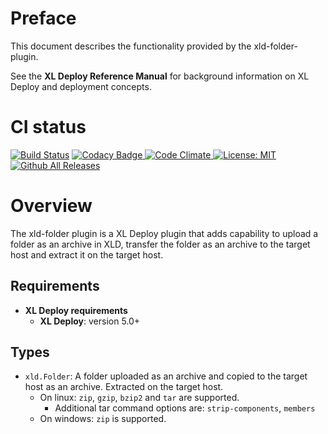 # Preface #

This document describes the functionality provided by the xld-folder-plugin.

See the **XL Deploy Reference Manual** for background information on XL Deploy and deployment concepts.

# CI status #

[![Build Status][xld-folder-plugin-travis-image]][xld-folder-plugin-travis-url]
[![Codacy Badge][xld-folder-plugin-codacy-image] ][xld-folder-plugin-codacy-url]
[![Code Climate][xld-folder-plugin-code-climate-image] ][xld-folder-plugin-code-climate-url]
[![License: MIT][xld-folder-plugin-license-image] ][xld-folder-plugin-license-url]
[![Github All Releases][xld-folder-plugin-downloads-image] ]()


[xld-folder-plugin-travis-image]: https://travis-ci.org/xebialabs-community/xld-folder-plugin.svg?branch=master
[xld-folder-plugin-travis-url]: https://travis-ci.org/xebialabs-community/xld-folder-plugin
[xld-folder-plugin-codacy-image]: https://api.codacy.com/project/badge/Grade/16aa668300584f989546cfecef937390
[xld-folder-plugin-codacy-url]: https://www.codacy.com/app/joris-dewinne/xld-folder-plugin
[xld-folder-plugin-code-climate-image]: https://codeclimate.com/github/xebialabs-community/xld-folder-plugin/badges/gpa.svg
[xld-folder-plugin-code-climate-url]: https://codeclimate.com/github/xebialabs-community/xld-folder-plugin
[xld-folder-plugin-license-image]: https://img.shields.io/badge/License-MIT-yellow.svg
[xld-folder-plugin-license-url]: https://opensource.org/licenses/MIT
[xld-folder-plugin-downloads-image]: https://img.shields.io/github/downloads/xebialabs-community/xld-folder-plugin/total.svg




# Overview #

The xld-folder plugin is a XL Deploy plugin that adds capability to upload a folder as an archive in XLD, transfer the folder as an archive to the target host and extract it on the target host.

## Requirements

* **XL Deploy requirements**
	* **XL Deploy**: version 5.0+

## Types ##

+ `xld.Folder`: A folder uploaded as an archive and copied to the target host as an archive. Extracted on the target host.
  + On linux: `zip`, `gzip`, `bzip2` and `tar` are supported.
      + Additional tar command options are: `strip-components`, `members`
  + On windows: `zip` is supported.
